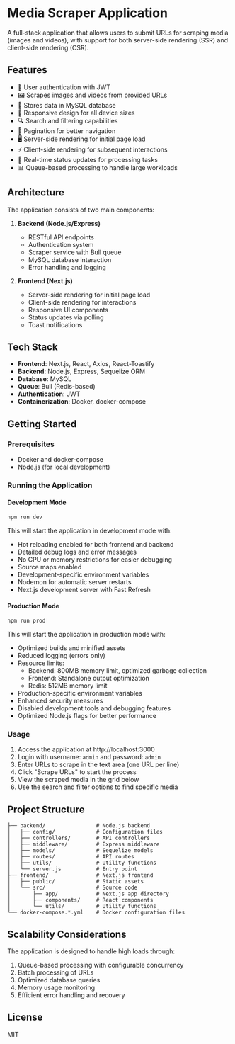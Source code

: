 # Media Scraper Application

A full-stack application that allows users to submit URLs for scraping media (images and videos), with support for both server-side rendering (SSR) and client-side rendering (CSR).

## Features

- 🔐 User authentication with JWT
- 🖼️ Scrapes images and videos from provided URLs
- 💾 Stores data in MySQL database
- 📱 Responsive design for all device sizes
- 🔍 Search and filtering capabilities
- 📄 Pagination for better navigation
- 🖥️ Server-side rendering for initial page load
- ⚡ Client-side rendering for subsequent interactions
- 🔄 Real-time status updates for processing tasks
- 📊 Queue-based processing to handle large workloads

## Architecture

The application consists of two main components:

1. **Backend (Node.js/Express)**
   - RESTful API endpoints
   - Authentication system
   - Scraper service with Bull queue
   - MySQL database interaction
   - Error handling and logging

2. **Frontend (Next.js)**
   - Server-side rendering for initial page load
   - Client-side rendering for interactions
   - Responsive UI components
   - Status updates via polling
   - Toast notifications

## Tech Stack

- **Frontend**: Next.js, React, Axios, React-Toastify
- **Backend**: Node.js, Express, Sequelize ORM
- **Database**: MySQL
- **Queue**: Bull (Redis-based)
- **Authentication**: JWT
- **Containerization**: Docker, docker-compose

## Getting Started

### Prerequisites

- Docker and docker-compose
- Node.js (for local development)

### Running the Application

#### Development Mode

```bash
npm run dev
```

This will start the application in development mode with:
- Hot reloading enabled for both frontend and backend
- Detailed debug logs and error messages
- No CPU or memory restrictions for easier debugging
- Source maps enabled
- Development-specific environment variables
- Nodemon for automatic server restarts
- Next.js development server with Fast Refresh

#### Production Mode

```bash
npm run prod
```

This will start the application in production mode with:
- Optimized builds and minified assets
- Reduced logging (errors only)
- Resource limits:
  - Backend: 800MB memory limit, optimized garbage collection
  - Frontend: Standalone output optimization
  - Redis: 512MB memory limit
- Production-specific environment variables
- Enhanced security measures
- Disabled development tools and debugging features
- Optimized Node.js flags for better performance

### Usage

1. Access the application at http://localhost:3000
2. Login with username: `admin` and password: `admin`
3. Enter URLs to scrape in the text area (one URL per line)
4. Click "Scrape URLs" to start the process
5. View the scraped media in the grid below
6. Use the search and filter options to find specific media

## Project Structure

```
├── backend/                # Node.js backend
│   ├── config/             # Configuration files
│   ├── controllers/        # API controllers
│   ├── middleware/         # Express middleware
│   ├── models/             # Sequelize models
│   ├── routes/             # API routes
│   ├── utils/              # Utility functions
│   └── server.js           # Entry point
├── frontend/               # Next.js frontend
│   ├── public/             # Static assets
│   └── src/                # Source code
│       ├── app/            # Next.js app directory
│       ├── components/     # React components
│       └── utils/          # Utility functions
└── docker-compose.*.yml    # Docker configuration files
```

## Scalability Considerations

The application is designed to handle high loads through:

1. Queue-based processing with configurable concurrency
2. Batch processing of URLs
3. Optimized database queries
4. Memory usage monitoring
5. Efficient error handling and recovery

## License

MIT